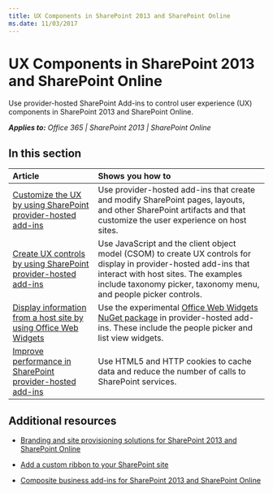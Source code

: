 ```yaml
---
title: UX Components in SharePoint 2013 and SharePoint Online
ms.date: 11/03/2017
---
```

# UX Components in SharePoint 2013 and SharePoint Online

Use provider-hosted SharePoint Add-ins to control user experience (UX) components in SharePoint 2013 and SharePoint Online.

_**Applies to:** Office 365 | SharePoint 2013 | SharePoint Online_

## In this section

|**Article**|**Shows you how to**|
|:-----|:-----|
|[Customize the UX by using SharePoint provider-hosted add-ins](customize-the-ux-by-using-sharepoint-provider-hosted-add-ins.md)|Use provider-hosted add-ins that create and modify SharePoint pages, layouts, and other SharePoint artifacts and that customize the user experience on host sites.|
|[Create UX controls by using SharePoint provider-hosted add-ins](create-ux-controls-by-using-sharepoint-provider-hosted-add-ins.md)|Use JavaScript and the client object model (CSOM) to create UX controls for display in provider-hosted add-ins that interact with host sites. The examples include taxonomy picker, taxonomy menu, and people picker controls.|
|[Display information from a host site by using Office Web Widgets](display-information-from-a-host-site-by-using-office-web-widgets.md)|Use the experimental [Office Web Widgets NuGet package](http://msdn.microsoft.com/en-us/library/office/dn636913%28v=office.15%29.aspx) in provider-hosted add-ins. These include the people picker and list view widgets.|
|[Improve performance in SharePoint provider-hosted add-ins](improve-performance-in-sharepoint-provider-hosted-add-ins.md)|Use HTML5 and HTTP cookies to cache data and reduce the number of calls to SharePoint services.|

## Additional resources
<a name="bk_addresources"> </a>

- [Branding and site provisioning solutions for SharePoint 2013 and SharePoint Online](Branding-and-site-provisioning-solutions-for-SharePoint.md)
    
- [Add a custom ribbon to your SharePoint site](Add-a-custom-ribbon-to-your-SharePoint-site.md)
    
- [Composite business add-ins for SharePoint 2013 and SharePoint Online](Composite-buisness-apps-for-SharePoint.md)

